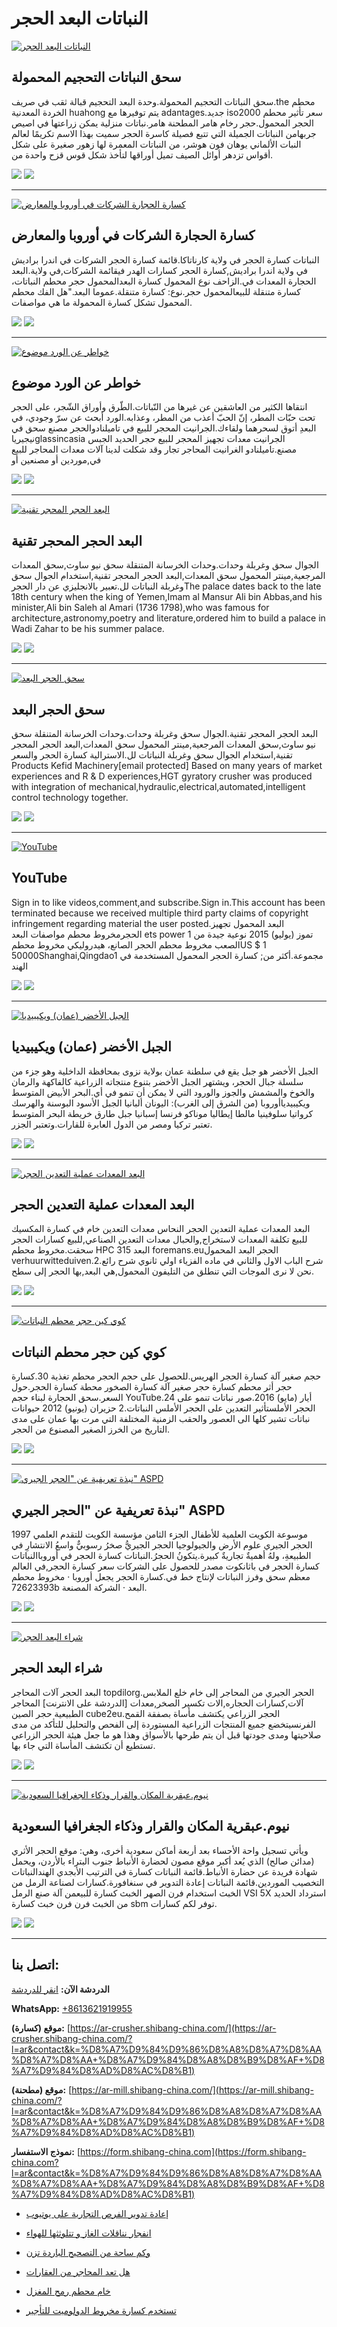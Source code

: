 # النباتات البعد الحجر

<a href="https://swt.shibang-china.com/?l=ar&img&k=%D8%A7%D9%84%D9%86%D8%A8%D8%A7%D8%AA%D8%A7%D8%AA+%D8%A7%D9%84%D8%A8%D8%B9%D8%AF+%D8%A7%D9%84%D8%AD%D8%AC%D8%B1" target="_blank">![النباتات البعد الحجر](http://static.shibang-china.com/all-800x300/1352.jpg)</a>

## سحق النباتات التحجيم المحمولة
سحق النباتات التحجيم المحمولة.وحدة البعد التحجيم قبالة ثقب في صريف.the محطم الخردة المعدنية huahong يتم توفيرها مع adantages.جديد iso2000 سعر تأثير محطم الحجر المحمول.حجر رخام هامر المطحنة هامر.نباتات منزلية يمكن زراعتها في اصيص جربهامن النباتات الجميلة التي تتبع فصيلة كاسرة الحجر سميت بهذا الاسم تكريمًا لعالم النبات الألماني يوهان فون هوشر، من النباتات المعمرة لها زهور صغيرة على شكل أقواس تزدهر أوائل الصيف تميل أوراقها لتأخذ شكل قوس قزح واحدة من.


<a href="https://whatsapp.shibangsoft.com/WhatsApp.php" target="_blank" title="WhatsApp">![](http://static.shibang-china.com/icon/whatsapp.png)</a> <a href="https://swt.shibang-china.com/?l=ar&icon&k=%D8%A7%D9%84%D9%86%D8%A8%D8%A7%D8%AA%D8%A7%D8%AA+%D8%A7%D9%84%D8%A8%D8%B9%D8%AF+%D8%A7%D9%84%D8%AD%D8%AC%D8%B1" target="_blank">![](http://static.shibang-china.com/icon/chat-ar.png)</a>

---

<a href="https://swt.shibang-china.com/?l=ar&img&k=%D8%A7%D9%84%D9%86%D8%A8%D8%A7%D8%AA%D8%A7%D8%AA+%D8%A7%D9%84%D8%A8%D8%B9%D8%AF+%D8%A7%D9%84%D8%AD%D8%AC%D8%B1" target="_blank">![كسارة الحجارة الشركات في أوروبا والمعارض](http://static.shibang-china.com/all-800x300/1004.jpg)</a>

## كسارة الحجارة الشركات في أوروبا والمعارض
النباتات كسارة الحجر في ولاية كارناتاكا.قائمة كسارة الحجر الشركات في اندرا براديش في ولاية اندرا براديش,كسارة الحجر كسارات الهدر فيقائمة الشركات,في ولاية.البعد الحجارة المعدات في.الزاحف نوع المحمول كسارة البعدالمحمول حجر محطم النباتات، كسارة متنقلة للبيعالمحمول حجر.نوع: كسارة متنقلة.عموما البعد."هل الفك محطم المحمول تشكل كسارة المحمولة ما هي مواصفات.


<a href="https://whatsapp.shibangsoft.com/WhatsApp.php" target="_blank" title="WhatsApp">![](http://static.shibang-china.com/icon/whatsapp.png)</a> <a href="https://swt.shibang-china.com/?l=ar&icon&k=%D8%A7%D9%84%D9%86%D8%A8%D8%A7%D8%AA%D8%A7%D8%AA+%D8%A7%D9%84%D8%A8%D8%B9%D8%AF+%D8%A7%D9%84%D8%AD%D8%AC%D8%B1" target="_blank">![](http://static.shibang-china.com/icon/chat-ar.png)</a>

---

<a href="https://swt.shibang-china.com/?l=ar&img&k=%D8%A7%D9%84%D9%86%D8%A8%D8%A7%D8%AA%D8%A7%D8%AA+%D8%A7%D9%84%D8%A8%D8%B9%D8%AF+%D8%A7%D9%84%D8%AD%D8%AC%D8%B1" target="_blank">![خواطر عن الورد موضوع](http://static.shibang-china.com/all-800x300/743.jpg)</a>

## خواطر عن الورد موضوع
انتقاها الكثير من العاشقين عن غيرها من النّباتات.الطّرق وأوراق الشّجر، على الحجر تحت حبّات المطر، إنّ الحبّ أعذب من المطر، وعذابه.الورد أبحث عن سرّ وجودي، في البعدِ أتوق لسحرهما ولقاءك.الجرانيت المحجر للبيع في تاميلنادوالحجر مصنع سحق في نيجيرياglassincasia الجرانيت معدات تجهيز المحجر للبيع حجر الحديد الجبس مصنع.تاميلنادو الغرانيت المحاجر تجار وقد شكلت لدينا آلات معدات المحاجر للبيع في,موردين أو مصنعين أو


<a href="https://whatsapp.shibangsoft.com/WhatsApp.php" target="_blank" title="WhatsApp">![](http://static.shibang-china.com/icon/whatsapp.png)</a> <a href="https://swt.shibang-china.com/?l=ar&icon&k=%D8%A7%D9%84%D9%86%D8%A8%D8%A7%D8%AA%D8%A7%D8%AA+%D8%A7%D9%84%D8%A8%D8%B9%D8%AF+%D8%A7%D9%84%D8%AD%D8%AC%D8%B1" target="_blank">![](http://static.shibang-china.com/icon/chat-ar.png)</a>

---

<a href="https://swt.shibang-china.com/?l=ar&img&k=%D8%A7%D9%84%D9%86%D8%A8%D8%A7%D8%AA%D8%A7%D8%AA+%D8%A7%D9%84%D8%A8%D8%B9%D8%AF+%D8%A7%D9%84%D8%AD%D8%AC%D8%B1" target="_blank">![البعد الحجر المحجر تقنية](http://static.shibang-china.com/all-800x300/901.jpg)</a>

## البعد الحجر المحجر تقنية
الجوال سحق وغربلة وحدات.وحدات الخرسانة المتنقلة سحق نيو ساوث,سحق المعدات المرجعية,مينتر المحمول سحق المعدات,البعد الحجر المحجر تقنية,استخدام الجوال سحق وغربلة النباتات لل.تعبير بالانجليزي عن دار الحجرThe palace dates back to the late 18th century when the king of Yemen,Imam al Mansur Ali bin Abbas,and his minister,Ali bin Saleh al Amari (1736 1798),who was famous for architecture,astronomy,poetry and literature,ordered him to build a palace in Wadi Zahar to be his summer palace.


<a href="https://whatsapp.shibangsoft.com/WhatsApp.php" target="_blank" title="WhatsApp">![](http://static.shibang-china.com/icon/whatsapp.png)</a> <a href="https://swt.shibang-china.com/?l=ar&icon&k=%D8%A7%D9%84%D9%86%D8%A8%D8%A7%D8%AA%D8%A7%D8%AA+%D8%A7%D9%84%D8%A8%D8%B9%D8%AF+%D8%A7%D9%84%D8%AD%D8%AC%D8%B1" target="_blank">![](http://static.shibang-china.com/icon/chat-ar.png)</a>

---

<a href="https://swt.shibang-china.com/?l=ar&img&k=%D8%A7%D9%84%D9%86%D8%A8%D8%A7%D8%AA%D8%A7%D8%AA+%D8%A7%D9%84%D8%A8%D8%B9%D8%AF+%D8%A7%D9%84%D8%AD%D8%AC%D8%B1" target="_blank">![سحق الحجر البعد](http://static.shibang-china.com/all-800x300/128.jpg)</a>

## سحق الحجر البعد
البعد الحجر المحجر تقنية.الجوال سحق وغربلة وحدات.وحدات الخرسانة المتنقلة سحق نيو ساوث,سحق المعدات المرجعية,مينتر المحمول سحق المعدات,البعد الحجر المحجر تقنية,استخدام الجوال سحق وغربلة النباتات لل.الاسترالية كسارة الحجر والسعر Products Kefid Machinery[email protected] Based on many years of market experiences and R & D experiences,HGT gyratory crusher was produced with integration of mechanical,hydraulic,electrical,automated,intelligent control technology together.


<a href="https://whatsapp.shibangsoft.com/WhatsApp.php" target="_blank" title="WhatsApp">![](http://static.shibang-china.com/icon/whatsapp.png)</a> <a href="https://swt.shibang-china.com/?l=ar&icon&k=%D8%A7%D9%84%D9%86%D8%A8%D8%A7%D8%AA%D8%A7%D8%AA+%D8%A7%D9%84%D8%A8%D8%B9%D8%AF+%D8%A7%D9%84%D8%AD%D8%AC%D8%B1" target="_blank">![](http://static.shibang-china.com/icon/chat-ar.png)</a>

---

<a href="https://swt.shibang-china.com/?l=ar&img&k=%D8%A7%D9%84%D9%86%D8%A8%D8%A7%D8%AA%D8%A7%D8%AA+%D8%A7%D9%84%D8%A8%D8%B9%D8%AF+%D8%A7%D9%84%D8%AD%D8%AC%D8%B1" target="_blank">![YouTube](http://static.shibang-china.com/all-800x300/518.jpg)</a>

## YouTube
Sign in to like videos,comment,and subscribe.Sign in.This account has been terminated because we received multiple third party claims of copyright infringement regarding material the user posted.البعد المحمول تجهيز الحجرمخروط محطم مواصفات البعد ets power 1 تموز (يوليو) 2015 نوعية جيدة من الصعب مخروط محطم الحجر الصانع، هيدروليكي مخروط محطمUS $ 1 50000Shanghai,Qingdao1 مجموعة.أكثر من; كسارة الحجر المحمول المستخدمة في الهند


<a href="https://whatsapp.shibangsoft.com/WhatsApp.php" target="_blank" title="WhatsApp">![](http://static.shibang-china.com/icon/whatsapp.png)</a> <a href="https://swt.shibang-china.com/?l=ar&icon&k=%D8%A7%D9%84%D9%86%D8%A8%D8%A7%D8%AA%D8%A7%D8%AA+%D8%A7%D9%84%D8%A8%D8%B9%D8%AF+%D8%A7%D9%84%D8%AD%D8%AC%D8%B1" target="_blank">![](http://static.shibang-china.com/icon/chat-ar.png)</a>

---

<a href="https://swt.shibang-china.com/?l=ar&img&k=%D8%A7%D9%84%D9%86%D8%A8%D8%A7%D8%AA%D8%A7%D8%AA+%D8%A7%D9%84%D8%A8%D8%B9%D8%AF+%D8%A7%D9%84%D8%AD%D8%AC%D8%B1" target="_blank">![الجبل الأخضر (عمان) ويكيبيديا](http://static.shibang-china.com/all-800x300/307.jpg)</a>

## الجبل الأخضر (عمان) ويكيبيديا
الجبل الأخضر هو جبل يقع في سلطنة عمان بولاية نزوى بمحافظة الداخلية وهو جزء من سلسلة جبال الحجر، ويشتهر الجبل الأخضر بتنوع منتجاته الزراعية كالفاكهة والرمان والخوخ والمشمش والجوز والورود التي لا يمكن أن تنمو في أي.البحر الأبيض المتوسط ويكيبيدياأوروبا (من الشرق إلى الغرب): اليونان ألبانيا الجبل الأسود البوسنة والهرسك كرواتيا سلوفينيا مالطا إيطاليا موناكو فرنسا إسبانيا جبل طارق خريطة البحر المتوسط تعتبر تركيا ومصر من الدول العابرة للقارات.وتعتبر الجزر.


<a href="https://whatsapp.shibangsoft.com/WhatsApp.php" target="_blank" title="WhatsApp">![](http://static.shibang-china.com/icon/whatsapp.png)</a> <a href="https://swt.shibang-china.com/?l=ar&icon&k=%D8%A7%D9%84%D9%86%D8%A8%D8%A7%D8%AA%D8%A7%D8%AA+%D8%A7%D9%84%D8%A8%D8%B9%D8%AF+%D8%A7%D9%84%D8%AD%D8%AC%D8%B1" target="_blank">![](http://static.shibang-china.com/icon/chat-ar.png)</a>

---

<a href="https://swt.shibang-china.com/?l=ar&img&k=%D8%A7%D9%84%D9%86%D8%A8%D8%A7%D8%AA%D8%A7%D8%AA+%D8%A7%D9%84%D8%A8%D8%B9%D8%AF+%D8%A7%D9%84%D8%AD%D8%AC%D8%B1" target="_blank">![البعد المعدات عملية التعدين الحجر](http://static.shibang-china.com/all-800x300/1354.jpg)</a>

## البعد المعدات عملية التعدين الحجر
البعد المعدات عملية التعدين الحجر النحاس معدات التعدين خام في كسارة المكسيك للبيع تكلفة المعدات لاستخراج,والحبال معدات التعدين الصناعي,للبيع كسارات الحجر سحقت.مخروط محطم HPC 315 البعد foremans.euالحجر البعد المحمول verhuurwitteduiven.شرح الباب الاول والثاني في ماده الفزياء اولي ثانوي شرح رائع.2 نحن لا نرى الموجات التي تنطلق من التليفون المحمول,هي البعد,بها الحجر إلى سطح.


<a href="https://whatsapp.shibangsoft.com/WhatsApp.php" target="_blank" title="WhatsApp">![](http://static.shibang-china.com/icon/whatsapp.png)</a> <a href="https://swt.shibang-china.com/?l=ar&icon&k=%D8%A7%D9%84%D9%86%D8%A8%D8%A7%D8%AA%D8%A7%D8%AA+%D8%A7%D9%84%D8%A8%D8%B9%D8%AF+%D8%A7%D9%84%D8%AD%D8%AC%D8%B1" target="_blank">![](http://static.shibang-china.com/icon/chat-ar.png)</a>

---

<a href="https://swt.shibang-china.com/?l=ar&img&k=%D8%A7%D9%84%D9%86%D8%A8%D8%A7%D8%AA%D8%A7%D8%AA+%D8%A7%D9%84%D8%A8%D8%B9%D8%AF+%D8%A7%D9%84%D8%AD%D8%AC%D8%B1" target="_blank">![كوي كين حجر محطم النباتات](http://static.shibang-china.com/all-800x300/814.jpg)</a>

## كوي كين حجر محطم النباتات
حجم صغير آلة كسارة الحجر الهريس.للحصول على حجم الحجر محطم تغذية 30.كسارة حجر أثر محطم كسارة حجر صغير آلة كسارة الصخور محطة كسارة الحجر.حول السعر.سحق الحجارة لبناء حجم YouTube.24 أيار (مايو) 2016.صور نباتات تنمو على الحجر الأملستأثير التعدين على الحجر الأملس النباتات.2 حزيران (يونيو) 2012 حيوانات نباتات تشير كلها الى العصور والحقب الزمنية المختلفة التي مرت بها عمان على مدى التاريخ من الخرز الصغير المصنوع من الحجر.


<a href="https://whatsapp.shibangsoft.com/WhatsApp.php" target="_blank" title="WhatsApp">![](http://static.shibang-china.com/icon/whatsapp.png)</a> <a href="https://swt.shibang-china.com/?l=ar&icon&k=%D8%A7%D9%84%D9%86%D8%A8%D8%A7%D8%AA%D8%A7%D8%AA+%D8%A7%D9%84%D8%A8%D8%B9%D8%AF+%D8%A7%D9%84%D8%AD%D8%AC%D8%B1" target="_blank">![](http://static.shibang-china.com/icon/chat-ar.png)</a>

---

<a href="https://swt.shibang-china.com/?l=ar&img&k=%D8%A7%D9%84%D9%86%D8%A8%D8%A7%D8%AA%D8%A7%D8%AA+%D8%A7%D9%84%D8%A8%D8%B9%D8%AF+%D8%A7%D9%84%D8%AD%D8%AC%D8%B1" target="_blank">![نبذة تعريفية عن "الحجر الجيري" ASPD](http://static.shibang-china.com/all-800x300/158.jpg)</a>

## نبذة تعريفية عن "الحجر الجيري" ASPD
1997 موسوعة الكويت العلمية للأطفال الجزء الثامن مؤسسة الكويت للتقدم العلمي الحجر الجيري علوم الأرض والجيولوجيا الحجر الجيريُّ صخرُ رسوبيٌّ واسعُ الانتشارِ في الطبيعةِ، ولهُ أهميةٌ تجاريةٌ كبيرة.يتكونُ الحجرُ.النباتات كسارة الحجر في أوروباالنباتات كسارة الحجر في باثانكوت مصدر للحصول على الشركات سعر كسارة الحجر,في العالم معظم سحق وفرز النباتات لإنتاج خط في.كسارة الحجر يجعل أوروبا · مخروط محطم 72623393b البعد · الشركة المصنعة.


<a href="https://whatsapp.shibangsoft.com/WhatsApp.php" target="_blank" title="WhatsApp">![](http://static.shibang-china.com/icon/whatsapp.png)</a> <a href="https://swt.shibang-china.com/?l=ar&icon&k=%D8%A7%D9%84%D9%86%D8%A8%D8%A7%D8%AA%D8%A7%D8%AA+%D8%A7%D9%84%D8%A8%D8%B9%D8%AF+%D8%A7%D9%84%D8%AD%D8%AC%D8%B1" target="_blank">![](http://static.shibang-china.com/icon/chat-ar.png)</a>

---

<a href="https://swt.shibang-china.com/?l=ar&img&k=%D8%A7%D9%84%D9%86%D8%A8%D8%A7%D8%AA%D8%A7%D8%AA+%D8%A7%D9%84%D8%A8%D8%B9%D8%AF+%D8%A7%D9%84%D8%AD%D8%AC%D8%B1" target="_blank">![شراء البعد الحجر](http://static.shibang-china.com/all-800x300/216.jpg)</a>

## شراء البعد الحجر
البعد الحجر آلات المحاجر topdilorg.الحجر الجيري من المحاجر إلى خام خلع الملابس آلات,كسارات الحجاره,الات تكسير الصخر,معدات [الدردشة على الانترنت] المحاجر الطبيعية حجر الصين cube2eu.الحجر الزراعي يكتشف مأساة بصفقة القمح الفرنسيتخضع جميع المنتجات الزراعية المستوردة إلى الفحص والتحليل للتأكد من مدى صلاحيتها ومدى جودتها قبل أن يتم طرحها بالأسواق وهذا هو ما جعل هيئة الحجر الزراعي تستطيع أن تكتشف المأساة التي جاء بها.


<a href="https://whatsapp.shibangsoft.com/WhatsApp.php" target="_blank" title="WhatsApp">![](http://static.shibang-china.com/icon/whatsapp.png)</a> <a href="https://swt.shibang-china.com/?l=ar&icon&k=%D8%A7%D9%84%D9%86%D8%A8%D8%A7%D8%AA%D8%A7%D8%AA+%D8%A7%D9%84%D8%A8%D8%B9%D8%AF+%D8%A7%D9%84%D8%AD%D8%AC%D8%B1" target="_blank">![](http://static.shibang-china.com/icon/chat-ar.png)</a>

---

<a href="https://swt.shibang-china.com/?l=ar&img&k=%D8%A7%D9%84%D9%86%D8%A8%D8%A7%D8%AA%D8%A7%D8%AA+%D8%A7%D9%84%D8%A8%D8%B9%D8%AF+%D8%A7%D9%84%D8%AD%D8%AC%D8%B1" target="_blank">![نيوم.عبقرية المكان والقرار وذكاء الجغرافيا السعودية](http://static.shibang-china.com/all-800x300/808.jpg)</a>

## نيوم.عبقرية المكان والقرار وذكاء الجغرافيا السعودية
ويأتي تسجيل واحة الأحساء بعد أربعة أماكن سعودية أخرى، وهي: موقع الحجر الأثري (مدائن صالح) الذي يُعد أكبر موقع مصون لحضارة الأنباط جنوب البتراء بالأردن، ويحمل شهادة فريدة عن حضارة الأنباط.قائمة النباتات كسارة في الترتيب الأبجدي الهندالنباتات التخصيب الموردين.قائمة النباتات إعادة التدوير في سنغافورة.كسارات لصناعة الرمل من الخبث استخدام فرن الصهر الخبث كسارة للبيعمن آلة صنع الرمل VSI 5X استرداد الحديد من الخبث فرن فرن خبث كسارة sbm توفر لكم كسارات.


<a href="https://whatsapp.shibangsoft.com/WhatsApp.php" target="_blank" title="WhatsApp">![](http://static.shibang-china.com/icon/whatsapp.png)</a> <a href="https://swt.shibang-china.com/?l=ar&icon&k=%D8%A7%D9%84%D9%86%D8%A8%D8%A7%D8%AA%D8%A7%D8%AA+%D8%A7%D9%84%D8%A8%D8%B9%D8%AF+%D8%A7%D9%84%D8%AD%D8%AC%D8%B1" target="_blank">![](http://static.shibang-china.com/icon/chat-ar.png)</a>

---
## اتصل بنا:

**الدردشة الآن:** [انقر للدردشة](https://swt.shibang-china.com?l=ar&contact&k=%D8%A7%D9%84%D9%86%D8%A8%D8%A7%D8%AA%D8%A7%D8%AA+%D8%A7%D9%84%D8%A8%D8%B9%D8%AF+%D8%A7%D9%84%D8%AD%D8%AC%D8%B1)

**WhatsApp:**  [+8613621919955](https://whatsapp.shibangsoft.com/WhatsApp.php)

**موقع (كسارة):** [https://ar-crusher.shibang-china.com/](https://ar-crusher.shibang-china.com/?l=ar&contact&k=%D8%A7%D9%84%D9%86%D8%A8%D8%A7%D8%AA%D8%A7%D8%AA+%D8%A7%D9%84%D8%A8%D8%B9%D8%AF+%D8%A7%D9%84%D8%AD%D8%AC%D8%B1)

**موقع (مطحنة):** [https://ar-mill.shibang-china.com/](https://ar-mill.shibang-china.com/?l=ar&contact&k=%D8%A7%D9%84%D9%86%D8%A8%D8%A7%D8%AA%D8%A7%D8%AA+%D8%A7%D9%84%D8%A8%D8%B9%D8%AF+%D8%A7%D9%84%D8%AD%D8%AC%D8%B1)

**نموذج الاستفسار:** [https://form.shibang-china.com](https://form.shibang-china.com?l=ar&contact&k=%D8%A7%D9%84%D9%86%D8%A8%D8%A7%D8%AA%D8%A7%D8%AA+%D8%A7%D9%84%D8%A8%D8%B9%D8%AF+%D8%A7%D9%84%D8%AD%D8%AC%D8%B1)

* [إعادة تدوير الفرص التجارية على يوتيوب](../8/%D8%A5%D8%B9%D8%A7%D8%AF%D8%A9%20%D8%AA%D8%AF%D9%88%D9%8A%D8%B1%20%D8%A7%D9%84%D9%81%D8%B1%D8%B5%20%D8%A7%D9%84%D8%AA%D8%AC%D8%A7%D8%B1%D9%8A%D8%A9%20%D8%B9%D9%84%D9%89%20%D9%8A%D9%88%D8%AA%D9%8A%D9%88%D8%A8.md)

* [انفجار نناقلات الغاز و تتلوثثها للهواء](../6/%D8%A7%D9%86%D9%81%D8%AC%D8%A7%D8%B1%20%D9%86%D9%86%D8%A7%D9%82%D9%84%D8%A7%D8%AA%20%D8%A7%D9%84%D8%BA%D8%A7%D8%B2%20%D9%88%20%D8%AA%D8%AA%D9%84%D9%88%D8%AB%D8%AB%D9%87%D8%A7%20%D9%84%D9%84%D9%87%D9%88%D8%A7%D8%A1.md)

* [وكم ساحة من التصحيح الباردة تزن](../7/%D9%88%D9%83%D9%85%20%D8%B3%D8%A7%D8%AD%D8%A9%20%D9%85%D9%86%20%D8%A7%D9%84%D8%AA%D8%B5%D8%AD%D9%8A%D8%AD%20%D8%A7%D9%84%D8%A8%D8%A7%D8%B1%D8%AF%D8%A9%20%D8%AA%D8%B2%D9%86.md)

* [هل تعد المحاجر من العقارات](../7/%D9%87%D9%84%20%D8%AA%D8%B9%D8%AF%20%D8%A7%D9%84%D9%85%D8%AD%D8%A7%D8%AC%D8%B1%20%D9%85%D9%86%20%D8%A7%D9%84%D8%B9%D9%82%D8%A7%D8%B1%D8%A7%D8%AA.md)

* [خام محطم رمح المغزل](../8/%D8%AE%D8%A7%D9%85%20%D9%85%D8%AD%D8%B7%D9%85%20%D8%B1%D9%85%D8%AD%20%D8%A7%D9%84%D9%85%D8%BA%D8%B2%D9%84.md)

* [تستخدم كسارة مخروط الدولوميت للتأجير](../8/%D8%AA%D8%B3%D8%AA%D8%AE%D8%AF%D9%85%20%D9%83%D8%B3%D8%A7%D8%B1%D8%A9%20%D9%85%D8%AE%D8%B1%D9%88%D8%B7%20%D8%A7%D9%84%D8%AF%D9%88%D9%84%D9%88%D9%85%D9%8A%D8%AA%20%D9%84%D9%84%D8%AA%D8%A3%D8%AC%D9%8A%D8%B1.md)
